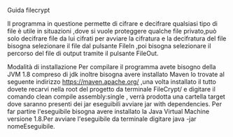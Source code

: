 Guida filecrypt

Il programma in questione permette di cifrare e decifrare qualsiasi tipo di file è utile in situazioni ,dove si vuole proteggere qualche file privato,può solo decifrare file da lui cifrati per avviare la cifratura e la decifratura del file bisogna selezionare il file dal pulsante FileIn ,poi bisogna selezionare il percorso del file di output tramite il pulsante FileOut.


Modalità di installazione 
Per compilare il programma avete bisogno della JVM 1.8 compreso di jdk inoltre bisogna avere installato Maven lo trovate al seguente indirizzo
https://maven.apache.org/ ,una volta installato il tutto dovete recarvi nella root del progetto da terminale FileCrypt/ e digitare il comando clean compile assembly:single , verrà prodotta una cartella target dove saranno presenti dei jar eseguibili avviare jar with dependencies.
Per far partire l'eseguibile bisogna avere installato la Java Virtual Machine versione 1.8.Per avviare l'eseguibile da terminale digitare java -jar  nomeEseguibile.
